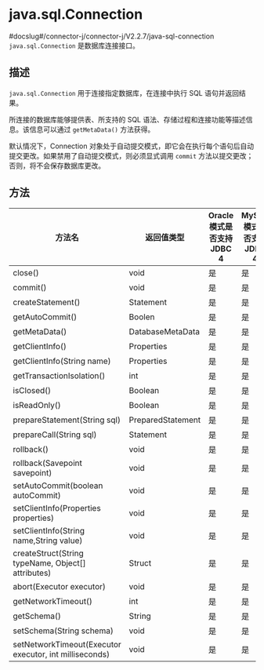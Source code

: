# java.sql.Connection 

#docslug#/connector-j/connector-j/V2.2.7/java-sql-connection
`java.sql.Connection` 是数据库连接接口。

## 描述 

`java.sql.Connection` 用于连接指定数据库，在连接中执行 SQL 语句并返回结果。

所连接的数据库能够提供表、所支持的 SQL 语法、存储过程和连接功能等描述信息。该信息可以通过 `getMetaData()` 方法获得。

默认情况下，Connection 对象处于自动提交模式，即它会在执行每个语句后自动提交更改。如果禁用了自动提交模式，则必须显式调用 `commit` 方法以提交更改；否则，将不会保存数据库更改。

## 方法 



|    **方法名**   |   **返回值类型**   | **Oracle 模式是否支持 JDBC 4** | **MySQL 模式是否支持 JDBC 4** |
|---------------|---------------|-------------------|-----------------|
| close()       | void    | 是     | 是      |
| commit()      | void    | 是    | 是    |
| createStatement()   | Statement    | 是      | 是    |
| getAutoCommit()     | Boolen       | 是      | 是    |
| getMetaData()      | DatabaseMetaData  | 是    | 是   |
| getClientInfo()    | Properties        | 是    | 是    |
| getClientInfo(String name)    | Properties    | 是      | 是   |
| getTransactionIsolation()      | int     | 是       | 是      |
| isClosed()      | Boolean      | 是        | 是       |
| isReadOnly()    | Boolean      | 是       | 是       |
| prepareStatement(String sql)    | PreparedStatement | 是    | 是      |
| prepareCall(String sql)        | Statement       | 是      | 是      |
| rollback()      | void    | 是       | 是      |
| rollback(Savepoint savepoint)       | void      | 是  | 是    |
| setAutoCommit(boolean autoCommit)    | void    | 是    | 是     |
| setClientInfo(Properties properties)     | void     | 是     | 是     |
| setClientInfo(String name,String value)     | void     | 是     | 是      |
| createStruct(String typeName, Object\[\] attributes)   | Struct    | 是     | 是       |
| abort(Executor executor)    | void     | 是     | 是      |
| getNetworkTimeout()     | int      | 是          | 是        |
| getSchema()      | String     | 是       | 是       |
| setSchema(String schema)     | void     | 是     | 是      |
| setNetworkTimeout(Executor executor, int milliseconds) | void    | 是      | 是      |



